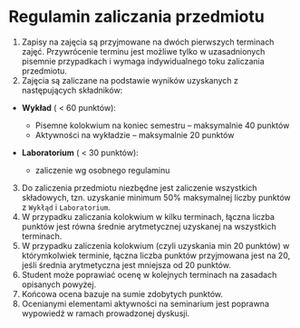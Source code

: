 # Regulamin zaliczania przedmiotu

1. Zapisy na zajęcia są przyjmowane na dwóch pierwszych terminach zajęć. Przywrócenie terminu jest możliwe tylko w uzasadnionych pisemnie przypadkach i wymaga indywidualnego toku zaliczania przedmiotu.
1. Zajęcia są zaliczane na podstawie wyników uzyskanych z następujących składników:

  - **Wykład** ( < 60 punktów):
     - Pisemne kolokwium na koniec semestru – maksymalnie 40 punktów
     - Aktywności na wykładzie – maksymalnie 20 punktów

  - **Laboratorium** ( < 30 punktów):
       - zaliczenie wg osobnego regulaminu
      
3. Do zaliczenia przedmiotu niezbędne jest zaliczenie wszystkich składowych, tzn. uzyskanie minimum 50% maksymalnej liczby punktów z `Wykłąd` i `Laboratorium`.
1. W przypadku zaliczania kolokwium w kilku terminach, łączna liczba punktów jest równa średnie arytmetycznej uzyskanej na wszystkich terminach.
1. W przypadku zaliczenia kolokwium (czyli uzyskania min 20 punktów) w którymkolwiek terminie, łączna liczba punktów przyjmowana jest na 20, jeśli średnia arytmetyczna jest mniejsza od 20 punktów.
1. Student może poprawiać ocenę w kolejnych terminach na zasadach opisanych powyżej.
1. Końcowa ocena bazuje na sumie zdobytych punktów.
1. Ocenianymi elementami aktywności na seminarium jest poprawna wypowiedź w ramach prowadzonej dyskusji.

